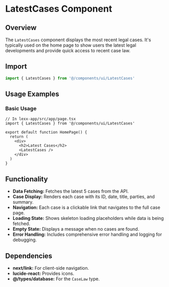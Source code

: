 # LatestCases Component

## Overview
The `LatestCases` component displays the most recent legal cases. It's typically used on the home page to show users the latest legal developments and provide quick access to recent case law.

## Import
```typescript
import { LatestCases } from '@/components/ui/LatestCases'
```

## Usage Examples

### Basic Usage
```tsx
// In lexx-app/src/app/page.tsx
import { LatestCases } from '@/components/ui/LatestCases'

export default function HomePage() {
  return (
    <div>
      <h2>Latest Cases</h2>
      <LatestCases />
    </div>
  )
}
```

## Functionality

- **Data Fetching:** Fetches the latest 5 cases from the API.
- **Case Display:** Renders each case with its ID, date, title, parties, and summary.
- **Navigation:** Each case is a clickable link that navigates to the full case page.
- **Loading State:** Shows skeleton loading placeholders while data is being fetched.
- **Empty State:** Displays a message when no cases are found.
- **Error Handling:** Includes comprehensive error handling and logging for debugging.

## Dependencies

- **next/link:** For client-side navigation.
- **lucide-react:** Provides icons.
- **@/types/database:** For the `CaseLaw` type. 